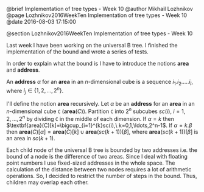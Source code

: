 @brief Implementation of tree types - Week 10
@author Mikhail Lozhnikov
@page Lozhnikov2016WeekTen Implementation of tree types - Week 10
@date 2016-08-03 17:15:00

@section Lozhnikov2016WeekTen Implementation of tree types - Week 10

Last week I have been working on the universal B tree. I finished the implementation of the bound and wrote a series of tests.

In order to explain what the bound is I have to introduce the notions $\textbf{area}$ and $\textbf{address}$.

An $\textbf{address}\ \alpha$ for an $\textbf{area}$ in an $n$-dimensional cube is a sequence $i_1.i_2.\ldots.i_l$, where $i_j\in \{1,2,\ldots,2^n\}$.

I'll define the notion $\textbf{area}$ recursively. Let $\alpha$ be an $\textbf{address}$ for an $\textbf{area}$ in an $n$-dimensional cube `C` ($\textbf{area}(C)$). Partition `C` into $2^n$ subcubes $sc(i),\ i=1,2,\ldots,2^n$ by dividing `C` in the middle of each dimension. If $\alpha=k$ then $\textbf{area}(C)[k]=\bigcup_{i=1}^{k}sc(i),\ k=0,1,\ldots,2^n-1$. If $\alpha=k.\beta$ then $\textbf{area}(C)[\alpha]=\textbf{area}(C)[k]\cup \textbf{area}(sc(k+1))[\beta]$, where $\textbf{area}(sc(k+1))[\beta]$ is an area in $sc(k+1)$.

Each child node of the universal B tree is bounded by two addresses i.e. the bound of a node is the difference of two areas. Since I deal with floating point numbers I use fixed-sized addresses in the whole space. The calculation of the distance between two nodes requires a lot of arithmetic operations. So, I decided to restrict the number of steps in the bound. Thus, children may overlap each other.
